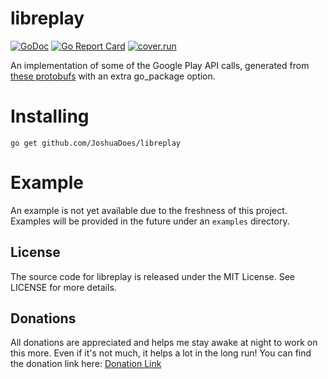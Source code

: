 # libreplay

[![GoDoc](https://godoc.org/github.com/JoshuaDoes/libreplay?status.svg)](https://godoc.org/github.com/JoshuaDoes/libreplay)
[![Go Report Card](https://goreportcard.com/badge/github.com/JoshuaDoes/libreplay)](https://goreportcard.com/report/github.com/JoshuaDoes/libreplay)
[![cover.run](https://cover.run/go/github.com/JoshuaDoes/libreplay.svg?style=flat&tag=golang-1.10)](https://cover.run/go?tag=golang-1.10&repo=github.com%2FJoshuaDoes%2Flibreplay)

An implementation of some of the Google Play API calls, generated from [these protobufs](https://github.com/MCMrARM/Google-Play-API/tree/master/proto) with an extra go_package option.

# Installing
`go get github.com/JoshuaDoes/libreplay`

# Example
An example is not yet available due to the freshness of this project. Examples will be provided in the future under an `examples` directory.

## License
The source code for libreplay is released under the MIT License. See LICENSE for more details.

## Donations
All donations are appreciated and helps me stay awake at night to work on this more. Even if it's not much, it helps a lot in the long run!
You can find the donation link here: [Donation Link](https://paypal.me/JoshuaDoes)